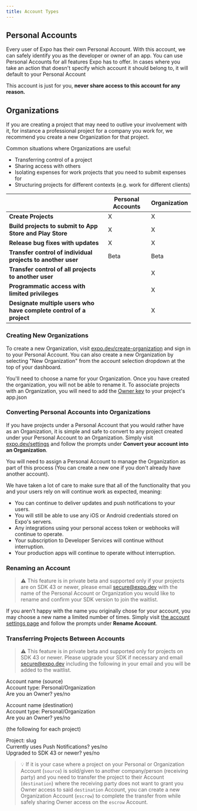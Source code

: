 ```yaml
---
title: Account Types
---
```


## Personal Accounts

Every user of Expo has their own Personal Account. With this account, we can safely identify you as the developer or owner of an app. You can use Personal Accounts for all features Expo has to offer. In cases where you take an action that doesn't specify which account it should belong to, it will default to your Personal Account

This account is just for you, **never share access to this account for any reason.**

## Organizations

If you are creating a project that may need to outlive your involvement with it, for instance a professional project for a company you work for, we recommend you create a new Organization for that project.

Common situations where Organizations are useful:

- Transferring control of a project
- Sharing access with others
- Isolating expenses for work projects that you need to submit expenses for
- Structuring projects for different contexts (e.g. work for different clients)

|                                                                     | Personal Accounts | Organization |
| ------------------------------------------------------------------- | ----------------- | ------------ |
| **Create Projects**                                                 | X                 | X            |
| **Build projects to submit to App Store and Play Store**            | X                 | X            |
| **Release bug fixes with updates**                                  | X                 | X            |
| **Transfer control of individual projects to another user**         | Beta              | Beta         |
| **Transfer control of all projects to another user**                |                   | X            |
| **Programmatic access with limited privileges**                     |                   | X            |
| **Designate multiple users who have complete control of a project** |                   | X            |

### Creating New Organizations

To create a new Organization, visit [expo.dev/create-organization](https://expo.dev/create-organization) and sign in to your Personal Account.
You can also create a new Organization by selecting "New Organization" from the account selection dropdown at the top of your dashboard.

You'll need to choose a name for your Organization. Once you have created the organization, you will not be able to rename it.
To associate projects with an Organization, you will need to add the [Owner key](/versions/latest/config/app/#owner) to your project's app.json

### Converting Personal Accounts into Organizations

If you have projects under a Personal Account that you would rather have as an Organization, it is simple and safe to convert to any project created under your Personal Account to an Organization. Simply visit [expo.dev/settings](https://expo.dev/settings) and follow the prompts under **Convert your account into an Organization**.

You will need to assign a Personal Account to manage the Organization as part of this process (You can create a new one if you don't already have another account).

We have taken a lot of care to make sure that all of the functionality that you and your users rely on will continue work as expected, meaning:

- You can continue to deliver updates and push notifications to your users.
- You will still be able to use any iOS or Android credentials stored on Expo's servers.
- Any integrations using your personal access token or webhooks will continue to operate.
- Your subscription to Developer Services will continue without interruption.
- Your production apps will continue to operate without interruption.

### Renaming an Account

> ⚠️ This feature is in private beta and supported only if your projects are on SDK 43 or newer, please email secure@expo.dev with the name of the Personal Account or Organization you would like to rename and confirm your SDK version to join the waitlist.

If you aren't happy with the name you originally chose for your account, you may choose a new name a limited number of times. Simply visit [the account settings page](https://expo.dev/accounts/[account]/settings) and follow the prompts under **Rename Account**.

### Transferring Projects Between Accounts

> ⚠️ This feature is in private beta and supported only for projects on SDK 43 or newer. Please upgrade your SDK if necessary and email secure@expo.dev including the following in your email and you will be added to the waitlist.

Account name (source) \
Account type: Personal/Organization \
Are you an Owner? yes/no

Account name (destination) \
Account type: Personal/Organization \
Are you an Owner? yes/no

(the following for each project)

Project: slug \
Currently uses Push Notifications? yes/no \
Upgraded to SDK 43 or newer? yes/no


> 💡 If it is your case where a project on your Personal or Organization Account (`source`) is sold/given to another company/person (receiving party) and you need to transfer the project to their Account (`destination`) where the receiving party does not want to grant you Owner access to said `destination` Account, you can create a new Organization Account (`escrow`) to complete the transfer from while safely sharing Owner access on the `escrow` Account. 
